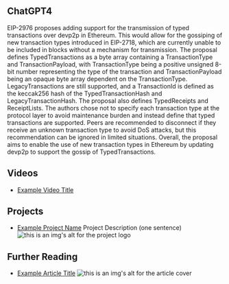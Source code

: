 ## ChatGPT4

EIP-2976 proposes adding support for the transmission of typed transactions over devp2p in Ethereum. This would allow for the gossiping of new transaction types introduced in EIP-2718, which are currently unable to be included in blocks without a mechanism for transmission. The proposal defines TypedTransactions as a byte array containing a TransactionType and TransactionPayload, with TransactionType being a positive unsigned 8-bit number representing the type of the transaction and TransactionPayload being an opaque byte array dependent on the TransactionType. LegacyTransactions are still supported, and a TransactionId is defined as the keccak256 hash of the TypedTransactionHash and LegacyTransactionHash. The proposal also defines TypedReceipts and ReceiptLists. The authors chose not to specify each transaction type at the protocol layer to avoid maintenance burden and instead define that typed transactions are supported. Peers are recommended to disconnect if they receive an unknown transaction type to avoid DoS attacks, but this recommendation can be ignored in limited situations. Overall, the proposal aims to enable the use of new transaction types in Ethereum by updating devp2p to support the gossip of TypedTransactions.

## Videos

- [Example Video Title](https://www.youtube.com/watch?v=TDGq4aeevgY)

## Projects

- [Example Project Name](https://xxxx.xxx/xxxxx) Project Description (one sentence) ![this is an img's alt for the project logo](https://xxxx.xxx/project-logo.xxx)

## Further Reading

- [Example Article Title](https://xxxx.xxx/xxxxx) ![this is an img's alt for the article cover](https://xxxx.xxx/article-cover.xxx)
